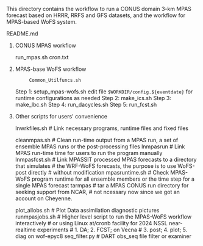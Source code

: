 This directory contains the workflow to run a CONUS domain 3-km MPAS forecast
based on HRRR, RRFS and GFS datasets, and the workflow for MPAS-based WoFS system.

README.md

1. CONUS MPAS workflow

    run_mpas.sh
    cron.txt

2. MPAS-base WoFS workflow

            Common_Utilfuncs.sh
    Step 1: setup_mpas-wofs.sh
            edit file `$WORKDIR/config.${eventdate}` for runtime configurations as needed
    Step 2: make_ics.sh
    Step 3: make_lbc.sh
    Step 4: run_dacycles.sh
    Step 5: run_fcst.sh

3. Other scripts for users' convenience

    lnwrkfiles.sh    # Link necessary programs, runtime files and fixed files

    cleanmpas.sh     # Clean run-time output from a MPAS run, a set of ensemble MPAS runs or the post-processing files
    lnmpasrun        # Link MPAS run-time time for users to run the program manually
    lnmpasfcst.sh    # Link MPASSIT processed MPAS forecasts to a directory that simulates
                     # the WRF-WoFS forecasts, the purpose is to use WoFS-post directly
                     # without modification
    mpasruntime.sh   # Check MPAS-WoFS program runtime for all ensemble members or the time step for a single MPAS forecast
    tarmpas          # tar a MPAS CONUS run directory for seeking support from NCAR,
                     # not ncessary now since we got an account on Cheyenne.

    plot_allobs.sh   # Plot Data assimilation diagnostic pictures
    runmpasjobs.sh   # Higher level script to run the MPAS-WoFS workflow interactively
                     # or using Linux at/cronb facility for 2024 NSSL near-realtime experiments
                     # 1. DA;   2. FCST;            on Vecna
                     # 3. post; 4. plot; 5. diag    on wof-epyc8
    seq_filter.py    # DART obs_seq file filter or examiner
